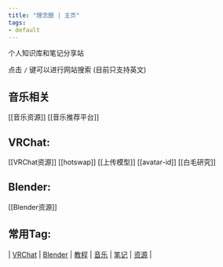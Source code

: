 ```yaml
---
title: "理念圈 | 主页"
tags:
- default
---
```


个人知识库和笔记分享站

点击 `/` 键可以进行网站搜索 (目前只支持英文)



## 音乐相关
[[音乐资源]]  [[音乐推荐平台]]


## VRChat:

[[VRChat资源]]  [[hotswap]]  [[上传模型]]   [[avatar-id]]  [[白毛研究]]


## Blender:
[[Blender资源]]


## 常用Tag:

| [VRChat](https://q.noos.ca/tags/VRChat/) | [Blender](https://q.noos.ca/tags/Blender/) | [教程](https://q.noos.ca/tags/教程/) | [音乐](https://q.noos.ca/tags/音乐/) | [笔记](https://q.noos.ca/tags/笔记/) | [资源](https://q.noos.ca/tags/资源/) |



